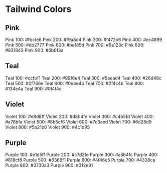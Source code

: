 # Tailwind Colors

## Pink

Pink 100: #fbcfe8
Pink 200: #f9a8d4
Pink 300: #f472b6
Pink 400: #ec4899
Pink 500: #db2777
Pink 600: #be185d
Pink 700: #9e123c
Pink 800: #831843
Pink 900: #6b0f3a

## Teal

Teal 100: #ccfbf1
Teal 200: #99f6e4
Teal 300: #5eead4
Teal 400: #26d48c
Teal 500: #0f766e
Teal 600: #0e4e4b
Teal 700: #0f4c4b
Teal 800: #134e4a
Teal 900: #0f4f4c

## Violet

Violet 100: #e8d8ff
Violet 200: #d8b4fe
Violet 300: #c4b5fd
Violet 400: #a78bfa
Violet 500: #8b5cf6
Violet 600: #7c3aed
Violet 700: #6d28d9
Violet 800: #5b21b6
Violet 900: #4c1d95

## Purple

Purple 100: #e1d5ff
Purple 200: #c7d2fe
Purple 300: #a5b4fc
Purple 400: #818cf8
Purple 500: #6366f1
Purple 600: #4f46e5
Purple 700: #4338ca
Purple 800: #3730a3
Purple 900: #312e81
